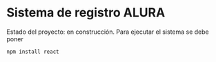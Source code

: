 <h1>Sistema de registro ALURA</h1>

Estado del proyecto: en construcción.
Para ejecutar el sistema se debe poner 


``npm install react``
